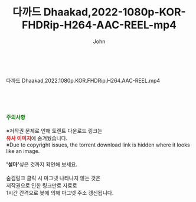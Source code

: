 ﻿---
layout: post
title:  "다까드 Dhaakad,2022-1080p-KOR-FHDRip-H264-AAC-REEL-mp4"
author: John
categories: [ 영화 ]
tags: [  ]
image:  
description: "다까드 Dhaakad,2022-1080p-KOR-FHDRip-H264-AAC-REEL-mp4 torrent 정보 공유"
toc: true
toc_sticky: true
---

<br>
<div class="view-img">
<a class="view_image" href="https://torrentmobile59.com/bbs/view_image.php?fn=%2Fdata%2Ffile%2Fmovie%2F2345726642_6Fqt0hpZ_edfcaa3ebd22f226f54c6566083f0cd87d1e60f1.jpg" target="_blank"><img alt="" class="img-tag" content="https://torrentmobile59.com/data/file/movie/2345726642_6Fqt0hpZ_edfcaa3ebd22f226f54c6566083f0cd87d1e60f1.jpg" itemprop="image" src="https://torrentmobile59.com/data/file/movie/2345726642_6Fqt0hpZ_edfcaa3ebd22f226f54c6566083f0cd87d1e60f1.jpg"/></a><a class="view_image" href="https://torrentmobile59.com/bbs/view_image.php?fn=%2Fdata%2Ffile%2Fmovie%2F2345726642_ZL25YfPI_a4889e70020b97bb3a36bd8843aeb19b63a3ecde.jpg" target="_blank"><img alt="" class="img-tag" content="https://torrentmobile59.com/data/file/movie/2345726642_ZL25YfPI_a4889e70020b97bb3a36bd8843aeb19b63a3ecde.jpg" itemprop="image" src="https://torrentmobile59.com/data/file/movie/2345726642_ZL25YfPI_a4889e70020b97bb3a36bd8843aeb19b63a3ecde.jpg"/></a></div><div class="view-content" itemprop="description">
<p>다까드 Dhaakad,2022.1080p.KOR.FHDRip.H264.AAC-REEL.mp4<br/></p> </div>
    
<br><br><br>
<p data-ke-size="size16"><b><span style="color: green;">주의사항</span></b><br /><br />※저작권 문제로 인해 토렌트 다운로드 링크는<br /><b><span style="color: red;">유사 이미지</span></b>에 숨겨뒀습니다.<br />※Due to copyright issues, the torrent download link is hidden where it looks like an image.<br /><br /><b>'설마'</b>싶은 것까지 확인해 보세요.<br /><br />숨김링크 클릭 시 마그넷 나타나지 않는 것은<br />저작권으로 인한 링크만료 자료로<br />1시간 간격으로 봇에 의해 마그넷 주소 갱신됩니다.</p>
